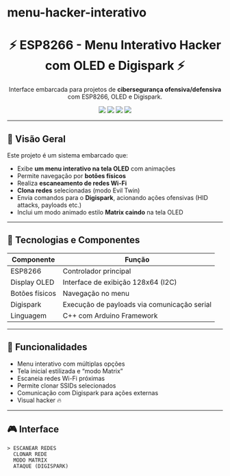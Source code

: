 # menu-hacker-interativo

<h1 align="center">⚡ ESP8266 - Menu Interativo Hacker com OLED e Digispark ⚡</h1>

<p align="center">
  Interface embarcada para projetos de <b>cibersegurança ofensiva/defensiva</b> com ESP8266, OLED e Digispark.
</p>

<p align="center">
  <img src="https://img.shields.io/badge/Arduino-C++-blue?logo=arduino" />
  <img src="https://img.shields.io/badge/Hardware-ESP8266-green" />
  <img src="https://img.shields.io/badge/Digispark-Serial-red" />
  <img src="https://img.shields.io/badge/OLED-128x64-yellow" />
</p>

---

## 📌 Visão Geral

Este projeto é um sistema embarcado que:

- Exibe **um menu interativo na tela OLED** com animações
- Permite navegação por **botões físicos**
- Realiza **escaneamento de redes Wi-Fi**
- **Clona redes** selecionadas (modo Evil Twin)
- Envia comandos para o **Digispark**, acionando ações ofensivas (HID attacks, payloads etc.)
- Inclui um modo animado estilo **Matrix caindo** na tela OLED

---

## 🧰 Tecnologias e Componentes

| Componente     | Função                                        |
|----------------|-----------------------------------------------|
| ESP8266        | Controlador principal                         |
| Display OLED   | Interface de exibição 128x64 (I2C)            |
| Botões físicos | Navegação no menu                             |
| Digispark      | Execução de payloads via comunicação serial   |
| Linguagem      | C++ com Arduino Framework                     |

---

## 🚀 Funcionalidades

- Menu interativo com múltiplas opções
- Tela inicial estilizada e “modo Matrix”
- Escaneia redes Wi-Fi próximas
- Permite clonar SSIDs selecionados
- Comunicação com Digispark para ações externas
- Visual hacker 🔥

---

## 🎮 Interface

```plaintext
> ESCANEAR REDES
  CLONAR REDE
  MODO MATRIX
  ATAQUE (DIGISPARK)

